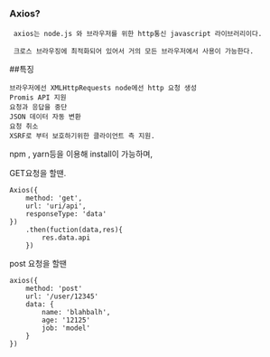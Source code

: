 ### Axios?

     axios는 node.js 와 브라우저를 위한 http통신 javascript 라이브러리이다.

     크로스 브라우징에 최적화되어 있어서 거의 모든 브라우저에서 사용이 가능한다.

##특징

    브라우저에선 XMLHttpRequests node에선 http 요청 생성
    Promis API 지원
    요청과 응답을 중단
    JSON 데이터 자동 변환
    요청 취소
    XSRF로 부터 보호하기위한 클라이언트 측 지원.

npm , yarn등을 이용해 install이 가능하며,

GET요청을 할땐.

```
Axios({
	method: 'get',
	url: 'uri/api',
	responseType: 'data'
})
	.then(fuction(data,res){
		res.data.api
	})
```

post 요청을 할땐

```
axios({
	method: 'post'
	url: '/user/12345'
	data: {
		name: 'blahbalh',
		age: '12125'
		job: 'model'
	}
})
```
